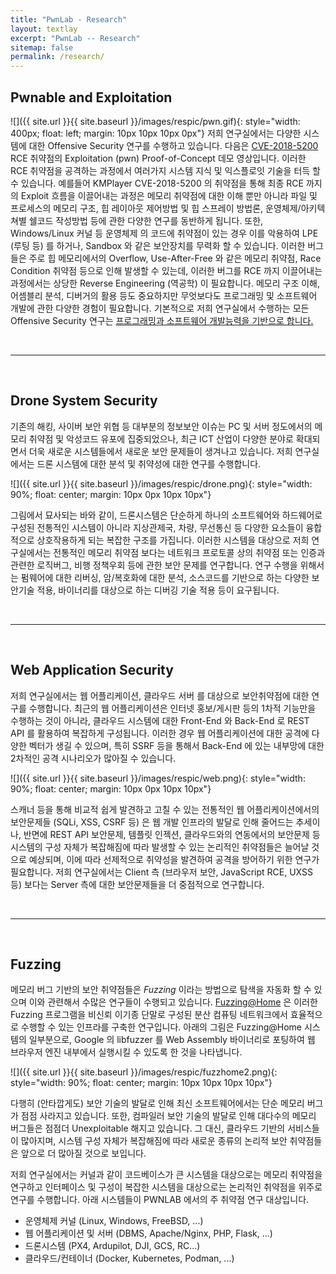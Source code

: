 ```yaml
---
title: "PwnLab - Research"
layout: textlay
excerpt: "PwnLab -- Research"
sitemap: false
permalink: /research/
---
```


## Pwnable and Exploitation

![]({{ site.url }}{{ site.baseurl }}/images/respic/pwn.gif){: style="width: 400px; float: left; margin: 10px 10px 10px 0px"}  저희 연구실에서는 다양한 시스템에 대한 Offensive Security 연구를 수행하고 있습니다. 다음은 [CVE-2018-5200](https://www.boho.or.kr/krcert/secNoticeView.do?bulletin_writing_sequence=30113) RCE 취약점의 Exploitation (pwn) Proof-of-Concept 데모 영상입니다. 이러한 RCE 취약점을 공격하는 과정에서 여러가지 시스템 지식 및 익스플로잇 기술을 터득 할 수 있습니다. 예를들어 KMPlayer CVE-2018-5200 의 취약점을 통해 최종 RCE 까지의 Exploit 흐름을 이끌어내는 과정은 
메모리 취약점에 대한 이해 뿐만 아니라 파일 및 프로세스의 메모리 구조, 힙 레이아웃 제어방법 및 힙 스프레이 방법론, 운영체제/아키텍쳐별 쉘코드 작성방법 등에 관한 다양한 연구를 동반하게 됩니다.
또한, Windows/Linux 커널 등 운영체제 의 코드에 취약점이 있는 경우 이를 악용하여 LPE (루팅 등) 를 하거나, Sandbox 와 같은 보안장치를 무력화 할 수 있습니다.
이러한 버그들은 주로 힙 메모리에서의 Overflow, Use-After-Free 와 같은 메모리 취약점, Race Condition 취약점 등으로 인해 발생할 수 있는데, 
이러한 버그를 RCE 까지 이끌어내는 과정에서는 상당한 Reverse Engineering (역공학) 이 필요합니다. 메모리 구조 이해, 어셈블리 분석, 디버거의 활용 등도 중요하지만 
무엇보다도 프로그래밍 및 소프트웨어 개발에 관한 다양한 경험이 필요합니다.
기본적으로 저희 연구실에서 수행하는 모든 Offensive Security 연구는 <U>프로그래밍과 소프트웨어 개발능력을 기반으로 합니다.</U> 

<br>
<hr>
<br>

## Drone System Security

기존의 해킹, 사이버 보안 위협 등 대부분의 정보보안 이슈는 PC 및 서버 정도에서의
메모리 취약점 및 악성코드 유포에 집중되었으나, 최근 ICT 산업이 다양한 분야로 확대되면서
더욱 새로운 시스템들에서 새로운 보안 문제들이 생겨나고 있습니다. 저희 연구실에서는
드론 시스템에 대한 분석 및 취약성에 대한 연구를 수행합니다. 

![]({{ site.url }}{{ site.baseurl }}/images/respic/drone.png){: style="width: 90%; float: center; margin: 10px 0px 10px 10px"}

그림에서 묘사되는 바와 같이, 드론시스템은 단순하게 하나의 소프트웨어와 하드웨어로 구성된 전통적인
시스템이 아니라 지상관제국, 차량, 무선통신 등 다양한 요소들이 융합적으로 상호작용하게 되는 복잡한
구조를 가집니다. 이러한 시스템을 대상으로 저희 연구실에서는 전통적인 메모리 취약점 보다는 네트워크 프로토콜 상의 취약점
또는 인증과 관련한 로직버그, 비행 정책우회 등에 관한 보안 문제를 연구합니다.
연구 수행을 위해서는 펌웨어에 대한 리버싱, 암/복호화에 대한 분석, 소스코드를 기반으로 하는 다양한
보안기술 적용, 바이너리를 대상으로 하는 디버깅 기술 적용 등이 요구됩니다.

<br>
<hr>
<br>

## Web Application Security

저희 연구실에서는 웹 어플리케이션, 클라우드 서버 를 대상으로 보안취약점에 대한 연구를 수행합니다.
최근의 웹 어플리케이션은 인터넷 홍보/게시판 등의 1차적 기능만을 수행하는 것이 아니라, 
클라우드 시스템에 대한 Front-End 와 Back-End 로 REST API 를 활용하여 복잡하게 구성됩니다. 
이러한 경우 웹 어플리케이션에 대한 공격에 다양한 벡터가 생길 수 있으며, 특히 SSRF 등을 통해서 Back-End 에 있는 
내부망에 대한 2차적인 공격 시나리오가 많아질 수 있습니다. 

![]({{ site.url }}{{ site.baseurl }}/images/respic/web.png){: style="width: 90%; float: center; margin: 10px 0px 10px 10px"}

스캐너 등을 통해 비교적 쉽게 발견하고 고칠 수 있는 전통적인 웹 어플리케이션에서의 보안문제들 (SQLi, XSS, CSRF 등) 은
웹 개발 인프라의 발달로 인해 줄어드는 추세이나, 반면에 REST API 보안문제, 템플릿 인젝션, 클라우드와의 연동에서의 보안문제 등 
시스템의 구성 자체가 복잡해짐에 따라 발생할 수 있는 논리적인 취약점들은 늘어날 것으로 예상되며, 이에 따라
선제적으로 취약성을 발견하여 공격을 방어하기 위한 연구가 필요합니다. 저희 연구실에서는 Client 측 (브라우저 보안, JavaScript RCE, UXSS 등)
보다는 Server 측에 대한 보안문제들을 더 중점적으로 연구합니다.


<br>
<hr>
<br>

## Fuzzing

메모리 버그 기반의 보안 취약점들은 <i>Fuzzing</i> 이라는 방법으로 탐색을 자동화 할 수 있으며 이와 관련해서 수많은
연구들이 수행되고 있습니다. [Fuzzing@Home](http://fuzzcoin.gtisc.gatech.edu:8000) 은 이러한 Fuzzing 프로그램을
비신뢰 이기종 단말로 구성된 분산 컴퓨팅 네트워크에서 효율적으로 수행할 수 있는 인프라를 구축한 연구입니다. 아래의 그림은
Fuzzing@Home 시스템의 일부분으로, Google 의 libfuzzer 를 Web Assembly 바이너리로 포팅하여 웹 브라우저 엔진 내부에서
실행시킬 수 있도록 한 것을 나타냅니다.

![]({{ site.url }}{{ site.baseurl }}/images/respic/fuzzhome2.png){: style="width: 90%; float: center; margin: 10px 10px 10px 10px"}

다행히 (안타깝게도) 보안 기술의 발달로 인해 최신 소프트웨어에서는 단순 메모리 버그가 점점 사라지고 있습니다.
또한, 컴파일러 보안 기술의 발달로 인해 대다수의 메모리 버그들은 점점더 Unexploitable 해지고 있습니다. 
그 대신, 클라우드 기반의 서비스들이 많아지며, 시스템 구성 자체가 복잡해짐에 따라 새로운 종류의 논리적 보안 취약점들은
앞으로 더 많아질 것으로 보입니다. 

저희 연구실에서는 커널과 같이 코드베이스가 큰 시스템을 대상으로는 메모리 취약점을 연구하고
인터페이스 및 구성이 복잡한 시스템을 대상으로는 논리적인 취약점을 위주로 연구를 수행합니다.
아래 시스템들이 PWNLAB 에서의 주 취약점 연구 대상입니다.

* 운영체제 커널 (Linux, Windows, FreeBSD, ...)
* 웹 어플리케이션 및 서버 (DBMS, Apache/Nginx, PHP, Flask, ...)
* 드론시스템 (PX4, Ardupilot, DJI, GCS, RC...)
* 클라우드/컨테이너 (Docker, Kubernetes, Podman, ...)

